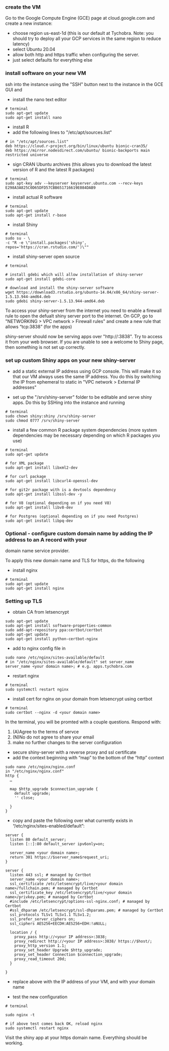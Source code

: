 ### create the VM

Go to the Google Compute Engine (GCE) page at cloud.google.com and create a new instance:
 
 - choose region us-east-1d (this is our default at Tychobra.  Note: you should try to deploy all
 your GCP services in the same region to reduce latency)
 - select Ubuntu 20.04
 - allow both http and https traffic when configuring the server.
 - just select defaults for everything else

### install software on your new VM

ssh into the instance using the "SSH" button next to the instance in the GCE GUI and

 - install the nano text editor
```
# terminal
sudo apt-get update
sudo apt-get install nano
```

 - install R
 - add the following lines to "/etc/apt/sources.list"
 
```
# in "/etc/apt/sources.list"
deb https://cloud.r-project.org/bin/linux/ubuntu bionic-cran35/
deb https://mirror.nodesdirect.com/ubuntu/ bionic-backports main restricted universe
```
 - sign CRAN Ubuntu archives (this allows you to download the latest version of R and the latest R packages)
 
```
# terminal
sudo apt-key adv --keyserver keyserver.ubuntu.com --recv-keys E298A3A825C0D65DFD57CBB651716619E084DAB9
```

 - install actual R software
 
```
# terminal
sudo apt-get update
sudo apt-get install r-base
```

 - install Shiny
    
```
# terminal
sudo su - \
-c "R -e \"install.packages('shiny', repos='https://cran.rstudio.com/')\""
```

 - install shiny-server open source

```
# terminal

# install gdebi which will allow installation of shiny-server
sudo apt-get install gdebi-core

# download and install the shiny-server software
wget https://download3.rstudio.org/ubuntu-14.04/x86_64/shiny-server-1.5.13.944-amd64.deb
sudo gdebi shiny-server-1.5.13.944-amd64.deb
```

To access your shiny-server from the internet you need to enable a firewall rule to open the defualt shiny server port to the internet.  On GCP, go to "NETWORKING > VPC network > Firewall rules" and create a new rule that allows “tcp:3838” (for the apps)

shiny-server should now be serving apps over "http://<out IP address>:3838".  Try to access it from your web browser.  If you are unable to see a welcome to Shiny page, then something is not set up correctly.

### set up custom Shiny apps on your new shiny-server

 - add a static external IP address using GCP console.  This will make it so that our VM always uses the same IP address. You do this by switching the IP from ephemeral to static in "VPC network > External IP addresses"

 - set up the "/srv/shiny-server" folder to be editable and serve shiny apps. Do this by SSHing into the instance and running
 
```
# terminal
sudo chown shiny:shiny /srv/shiny-server
sudo chmod 0777 /srv/shiny-server
```

  - install a few common R package system dependencies (more system dependencies may be necessary depending on which R packages you use)
  
```
# terminal
sudo apt-get update

# for XML package
sudo apt-get install libxml2-dev

# for curl package
sudo apt-get install libcurl4-openssl-dev

# for git2r package with is a devtools dependency
sudo apt-get install libssl-dev -y

# for V8 (optional depending on if you need V8)
sudo apt-get install libv8-dev

# for Postgres (optional depending on if you need Postgres)
sudo apt-get install libpq-dev
```

### Optional - configure custom domain name by adding the IP address to an A record with your
domain name service provider.  

To apply this new domain name and TLS for https, do the following

 -  install nginx
 
```
# terminal
sudo apt-get update
sudo apt-get install nginx
```

### Setting up TLS
  - obtain CA from letsencrypt
  
```
sudo apt-get update
sudo apt-get install software-properties-common
sudo add-apt-repository ppa:certbot/certbot
sudo apt-get update
sudo apt-get install python-certbot-nginx
```

  - add <your domain name> to nginx config file in
  
```
sudo nano /etc/nginx/sites-available/default
# in "/etc/nginx/sites-available/default" set server_name
server_name <your domain name>; # e.g. apps.tychobra.com
```

  - restart nginx
  
```
# terminal
sudo systemctl restart nginx
```


  - install cert for nginx on your domain from letsencrypt using certbot
  
```
# terminal
sudo certbot --nginx -d <your domain name>
```
  In the terminal, you will be promted with a couple questions.  Respond with:
  1. (A)Agree to the terms of servce
  2. (N)No do not agree to share your email
  3. make no further changes to the server configuration

  - secure shiny-server with a reverse proxy and ssl certificate
  - add the context beginning with “map” to the bottom of the “http” context
  
```
sudo nano /etc/nginx/nginx.conf
in "/etc/nginx/nginx.conf"
http {
  …

  map $http_upgrade $connection_upgrade {
    default upgrade;
    '' close;

  }
}
```

  - copy and paste the following over what currently exists in “/etc/nginx/sites-enabled/default”:

```
server {
  listen 80 default_server;
  listen [::]:80 default_server ipv6only=on;

  server_name <your domain name>;
  return 301 https://$server_name$request_uri;
}

server {
  listen 443 ssl; # managed by Certbot
  server_name <your domain name>;
  ssl_certificate /etc/letsencrypt/live/<your domain name>/fullchain.pem; # managed by Certbot
  ssl_certificate_key /etc/letsencrypt/live/<your domain name>/privkey.pem; # managed by Certbot
  #include /etc/letsencrypt/options-ssl-nginx.conf; # managed by Certbot
  #ssl_dhparam /etc/letsencrypt/ssl-dhparams.pem; # managed by Certbot
  ssl_protocols TLSv1 TLSv1.1 TLSv1.2;
  ssl_prefer_server_ciphers on;
  ssl_ciphers AES256+EECDH:AES256+EDH:!aNULL;

  location / {
    proxy_pass http://<your IP address>:3838;
    proxy_redirect http://<your IP address>:3838/ https://$host/;
    proxy_http_version 1.1;
    proxy_set_header Upgrade $http_upgrade;
    proxy_set_header Connection $connection_upgrade;
    proxy_read_timeout 20d;
  }

}
```
  - replace <your IP address> above with the IP address of your VM, and <your domain name> with your domain name

  - test the new configuration
  
```
# terminal

sudo nginx -t

# if above test comes back OK, reload nginx
sudo systemctl restart nginx
```

Visit the shiny app at your https domain name.  Everything should be working.
